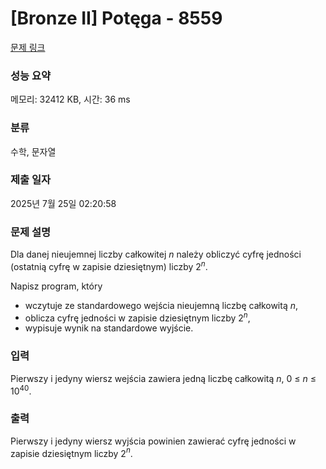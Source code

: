 # [Bronze II] Potęga - 8559 

[문제 링크](https://www.acmicpc.net/problem/8559) 

### 성능 요약

메모리: 32412 KB, 시간: 36 ms

### 분류

수학, 문자열

### 제출 일자

2025년 7월 25일 02:20:58

### 문제 설명

<p>Dla danej nieujemnej liczby całkowitej <em>n</em> należy obliczyć cyfrę jedności (ostatnią cyfrę w zapisie dziesiętnym) liczby 2<sup><em>n</em></sup>.</p>

<p>Napisz program, który</p>

<ul>
	<li>wczytuje ze standardowego wejścia nieujemną liczbę całkowitą <em>n</em>,</li>
	<li>oblicza cyfrę jedności w zapisie dziesiętnym liczby 2<sup><em>n</em></sup>,</li>
	<li>wypisuje wynik na standardowe wyjście.</li>
</ul>

### 입력 

 <p>Pierwszy i jedyny wiersz wejścia zawiera jedną liczbę całkowitą <em>n</em>, 0 ≤ <em>n</em> ≤ 10<sup>40</sup>.</p>

### 출력 

 <p>Pierwszy i jedyny wiersz wyjścia powinien zawierać cyfrę jedności w zapisie dziesiętnym liczby 2<em><sup>n</sup></em>.</p>

